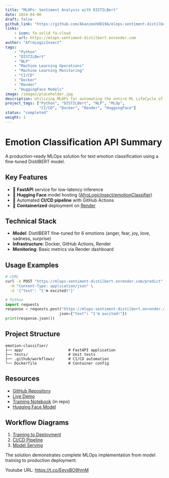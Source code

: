 ```yaml
---
title: "MLOPs: Sentiment Analysis with DISTILBert"
date: 2024-04-06
draft: false
github_link: "https://github.com/AkanimohOD19A/mlops-sentiment-distilbert"
links:
    - icon: fa-solid fa-cloud
    - url: https://mlops-sentiment-distilbert.onrender.com
author: "AfroLogicInsect"
tags: 
    - "Python"
    - "DISTILBert"
    - "NLP"
    - "Machine Learning Operations"
    - "Machine Learning Monitoring"
    - "CI/CD"
    - "Docker"
    - "Render"
    - "HuggingFace Models"
image: /images/placeholder.jpg
description: Utilizing MLOPs for automating the entire ML LifeCycle of NLP-Emotion Classifier
project_tags: ["Python", "DISTILBert", "NLP", "MLOp", 
               "CI/CD", "Docker", "Render", "HuggingFace"]
status: "completed"
weight: 1
---
```



# Emotion Classification API Summary

A production-ready MLOps solution for text emotion classification using a fine-tuned DistilBERT model.

## Key Features
- 🚀 **FastAPI** service for low-latency inference
- 🤗 **Hugging Face** model hosting ([AfroLogicInsect/emotionClassifier](https://huggingface.co/AfroLogicInsect/emotionClassifier))
- 🔄 Automated **CI/CD pipeline** with GitHub Actions
- 🐳 **Containerized** deployment on [Render](https://mlops-sentiment-distilbert.onrender.com/)

## Technical Stack
- **Model**: DistilBERT fine-tuned for 6 emotions (anger, fear, joy, love, sadness, surprise)
- **Infrastructure**: Docker, GitHub Actions, Render
- **Monitoring**: Basic metrics via Render dashboard

## Usage Examples
```bash
# cURL
curl -X POST "https://mlops-sentiment-distilbert.onrender.com/predict" \
  -H "Content-Type: application/json" \
  -d '{"text": "I'm excited!"}'
```

```python
# Python
import requests
response = requests.post("https://mlops-sentiment-distilbert.onrender.com/predict", 
                        json={"text": "I'm excited!"})
print(response.json())
```

## Project Structure
```
emotion-classifier/
├── app/                    # FastAPI application
├── tests/                  # Unit tests
├── .github/workflows/      # CI/CD automation
└── Dockerfile              # Container config
```

## Resources
- [GitHub Repository](https://github.com/AkanimohOD19A/mlops-sentiment-distilbert.git)
- [Live Demo](https://mlops-sentiment-distilbert.onrender.com/)
- [Training Notebook](notebooks/training_notebook.ipynb) (in repo)
- [Hugging Face Model](https://huggingface.co/AfroLogicInsect/emotionClassifier)

## Workflow Diagrams
1. [Training to Deployment](#flowchart-training-to-deployment)
2. [CI/CD Pipeline](#cicd-workflow)
3. [Model Serving](#model-serving)

The solution demonstrates complete MLOps implementation from model training to production deployment.


Youtube URL: https://t.co/EeyxBO9hmM